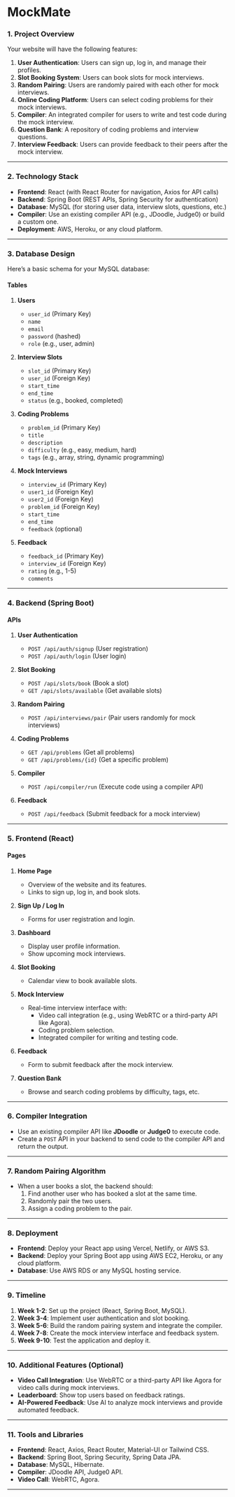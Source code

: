 # MockMate



### **1. Project Overview**
Your website will have the following features:
1. **User Authentication**: Users can sign up, log in, and manage their profiles.
2. **Slot Booking System**: Users can book slots for mock interviews.
3. **Random Pairing**: Users are randomly paired with each other for mock interviews.
4. **Online Coding Platform**: Users can select coding problems for their mock interviews.
5. **Compiler**: An integrated compiler for users to write and test code during the mock interview.
6. **Question Bank**: A repository of coding problems and interview questions.
7. **Interview Feedback**: Users can provide feedback to their peers after the mock interview.

---

### **2. Technology Stack**
- **Frontend**: React (with React Router for navigation, Axios for API calls)
- **Backend**: Spring Boot (REST APIs, Spring Security for authentication)
- **Database**: MySQL (for storing user data, interview slots, questions, etc.)
- **Compiler**: Use an existing compiler API (e.g., JDoodle, Judge0) or build a custom one.
- **Deployment**: AWS, Heroku, or any cloud platform.

---

### **3. Database Design**
Here’s a basic schema for your MySQL database:

#### **Tables**
1. **Users**
   - `user_id` (Primary Key)
   - `name`
   - `email`
   - `password` (hashed)
   - `role` (e.g., user, admin)

2. **Interview Slots**
   - `slot_id` (Primary Key)
   - `user_id` (Foreign Key)
   - `start_time`
   - `end_time`
   - `status` (e.g., booked, completed)

3. **Coding Problems**
   - `problem_id` (Primary Key)
   - `title`
   - `description`
   - `difficulty` (e.g., easy, medium, hard)
   - `tags` (e.g., array, string, dynamic programming)

4. **Mock Interviews**
   - `interview_id` (Primary Key)
   - `user1_id` (Foreign Key)
   - `user2_id` (Foreign Key)
   - `problem_id` (Foreign Key)
   - `start_time`
   - `end_time`
   - `feedback` (optional)

5. **Feedback**
   - `feedback_id` (Primary Key)
   - `interview_id` (Foreign Key)
   - `rating` (e.g., 1-5)
   - `comments`

---

### **4. Backend (Spring Boot)**
#### **APIs**
1. **User Authentication**
   - `POST /api/auth/signup` (User registration)
   - `POST /api/auth/login` (User login)

2. **Slot Booking**
   - `POST /api/slots/book` (Book a slot)
   - `GET /api/slots/available` (Get available slots)

3. **Random Pairing**
   - `POST /api/interviews/pair` (Pair users randomly for mock interviews)

4. **Coding Problems**
   - `GET /api/problems` (Get all problems)
   - `GET /api/problems/{id}` (Get a specific problem)

5. **Compiler**
   - `POST /api/compiler/run` (Execute code using a compiler API)

6. **Feedback**
   - `POST /api/feedback` (Submit feedback for a mock interview)

---

### **5. Frontend (React)**
#### **Pages**
1. **Home Page**
   - Overview of the website and its features.
   - Links to sign up, log in, and book slots.

2. **Sign Up / Log In**
   - Forms for user registration and login.

3. **Dashboard**
   - Display user profile information.
   - Show upcoming mock interviews.

4. **Slot Booking**
   - Calendar view to book available slots.

5. **Mock Interview**
   - Real-time interview interface with:
     - Video call integration (e.g., using WebRTC or a third-party API like Agora).
     - Coding problem selection.
     - Integrated compiler for writing and testing code.

6. **Feedback**
   - Form to submit feedback after the mock interview.

7. **Question Bank**
   - Browse and search coding problems by difficulty, tags, etc.

---

### **6. Compiler Integration**
- Use an existing compiler API like **JDoodle** or **Judge0** to execute code.
- Create a `POST` API in your backend to send code to the compiler API and return the output.

---

### **7. Random Pairing Algorithm**
- When a user books a slot, the backend should:
  1. Find another user who has booked a slot at the same time.
  2. Randomly pair the two users.
  3. Assign a coding problem to the pair.

---

### **8. Deployment**
- **Frontend**: Deploy your React app using Vercel, Netlify, or AWS S3.
- **Backend**: Deploy your Spring Boot app using AWS EC2, Heroku, or any cloud platform.
- **Database**: Use AWS RDS or any MySQL hosting service.

---

### **9. Timeline**
1. **Week 1-2**: Set up the project (React, Spring Boot, MySQL).
2. **Week 3-4**: Implement user authentication and slot booking.
3. **Week 5-6**: Build the random pairing system and integrate the compiler.
4. **Week 7-8**: Create the mock interview interface and feedback system.
5. **Week 9-10**: Test the application and deploy it.

---

### **10. Additional Features (Optional)**
- **Video Call Integration**: Use WebRTC or a third-party API like Agora for video calls during mock interviews.
- **Leaderboard**: Show top users based on feedback ratings.
- **AI-Powered Feedback**: Use AI to analyze mock interviews and provide automated feedback.

---

### **11. Tools and Libraries**
- **Frontend**: React, Axios, React Router, Material-UI or Tailwind CSS.
- **Backend**: Spring Boot, Spring Security, Spring Data JPA.
- **Database**: MySQL, Hibernate.
- **Compiler**: JDoodle API, Judge0 API.
- **Video Call**: WebRTC, Agora.

---

